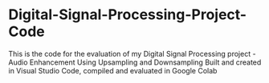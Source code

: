 # Digital-Signal-Processing-Project-Code
This is the code for the evaluation of my Digital Signal Processing project - Audio Enhancement Using Upsampling and Downsampling
Built and created in Visual Studio Code, compiled and evaluated in Google Colab

